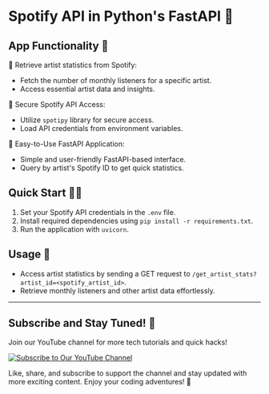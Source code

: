 # Spotify API in Python's FastAPI 🎵

## App Functionality 🚀

🎵 Retrieve artist statistics from Spotify:
  - Fetch the number of monthly listeners for a specific artist.
  - Access essential artist data and insights.

🔑 Secure Spotify API Access:
  - Utilize `spotipy` library for secure access.
  - Load API credentials from environment variables.

🎤 Easy-to-Use FastAPI Application:
  - Simple and user-friendly FastAPI-based interface.
  - Query by artist's Spotify ID to get quick statistics.

## Quick Start 🏃‍♂️

1. Set your Spotify API credentials in the `.env` file.
2. Install required dependencies using `pip install -r requirements.txt`.
3. Run the application with `uvicorn`.

## Usage 🎯

- Access artist statistics by sending a GET request to `/get_artist_stats?artist_id=<spotify_artist_id>`.
- Retrieve monthly listeners and other artist data effortlessly.

---

## Subscribe and Stay Tuned! 🎉

Join our YouTube channel for more tech tutorials and quick hacks!

[![Subscribe to Our YouTube Channel](https://img.shields.io/badge/Subscribe-OurChannel-red)](https://www.youtube.com/@majesticcoding)

Like, share, and subscribe to support the channel and stay updated with more exciting content. Enjoy your coding adventures! 🚀